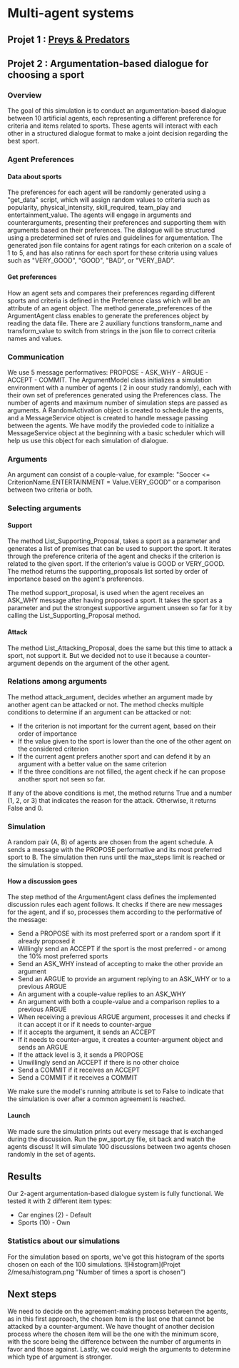 # Multi-agent systems
## Projet 1 : [Preys & Predators](https://docs.google.com/document/d/118d3Ynb-69fR4n2nVzAx7hxlzpl_CJVOSKRZr7UUY0U/edit?usp=sharing)

## Projet 2 : Argumentation-based dialogue for choosing a sport
### Overview
The goal of this simulation is to conduct an argumentation-based dialogue between 10 artificial agents, each representing a different preference for criteria and items related to sports. These agents will interact with each other in a structured dialogue format to make a joint decision regarding the best sport. 

### Agent Preferences
#### Data about sports
The preferences for each agent will be randomly generated using a "get_data" script, which will assign random values to criteria such as popularity, physical_intensity, skill_required, team_play and entertainment_value. The agents will engage in arguments and counterarguments, presenting their preferences and supporting them with arguments based on their preferences. The dialogue will be structured using a predetermined set of rules and guidelines for argumentation. The generated json file contains for agent ratings for each criterion on a scale of 1 to 5, and has also ratinns for each sport for these criteria using values such as "VERY_GOOD", "GOOD", "BAD", or "VERY_BAD". 
#### Get preferences
How an agent sets and compares their preferences regarding different sports and criteria is defined in the Preference class which will be an attribute of an agent object. The method generate_preferences of the ArgumentAgent class enables to generate the preferences object by reading the data file. There are 2 auxiliary functions transform_name and transform_value to switch from strings in the json file to correct criteria names and values.

### Communication
We use 5 message performatives: PROPOSE - ASK_WHY - ARGUE - ACCEPT - COMMIT.
The ArgumentModel class initializes a simulation environment with a number of agents ( 2 in oour study randomly), each with their own set of preferences generated using the Preferences class. The number of agents and maximum number of simulation steps are passed as arguments. A RandomActivation object is created to schedule the agents, and a MessageService object is created to handle message passing between the agents. We have modify the provieded code to initialize a MessageService object at the beginning with a basic scheduler which will help us use this object for each simulation of dialogue.

### Arguments
An argument can consist of a couple-value, for example: "Soccer <= CriterionName.ENTERTAINMENT = Value.VERY_GOOD" or a comparison between two criteria or both.

### Selecting arguments
#### Support
The method List_Supporting_Proposal, takes a sport as a parameter and generates a list of premises that can be used to support the sport. It iterates through the preference criteria of the agent and checks if the criterion is related to the given sport. If the criterion's value is GOOD or VERY_GOOD. The method returns the supporting_proposals list sorted by order of importance based on the agent's preferences.

The method support_proposal, is used when the agent receives an ASK_WHY message after having proposed a sport. It takes the sport as a parameter and put the strongest supportive argument unseen so far for it by calling the List_Supporting_Proposal method.

#### Attack
The method List_Attacking_Proposal, does the same but this time to attack a sport, not support it. But we decided not to use it because a counter-argument depends on the argument of the other agent.

### Relations among arguments
The method attack_argument, decides whether an argument made by another agent can be attacked or not. The method checks multiple conditions to determine if an argument can be attacked or not:
* If the criterion is not important for the current agent, based on their order of importance
* If the value given to the sport is lower than the one of the other agent on the considered criterion
* If the current agent prefers another sport and can defend it by an argument with a better value on the same criterion
* If the three conditions are not filled, the agent check if he can propose another sport not seen so far.

If any of the above conditions is met, the method returns True and a number (1, 2, or 3) that indicates the reason for the attack. Otherwise, it returns False and 0.

### Simulation
A random pair (A, B) of agents are chosen from the agent schedule. A sends a message with the PROPOSE performative and its most preferred sport to B. The simulation then runs until the max_steps limit is reached or the simulation is stopped.

#### How a discussion goes
The step method of the ArgumentAgent class defines the implemented discussion rules each agent follows. It checks if there are new messages for the agent, and if so, processes them according to the performative of the message:
* Send a PROPOSE with its most preferred sport or a random sport if it already proposed it
* Willingly send an ACCEPT if the sport is the most preferred - or among the 10% most preferred sports
* Send an ASK_WHY instead of accepting to make the other provide an argument
* Send an ARGUE to provide an argument replying to an ASK_WHY or to a previous ARGUE
* An argument with a couple-value replies to an ASK_WHY
* An argument with both a couple-value and a comparison replies to a previous ARGUE
* When receiving a previous ARGUE argument, processes it and checks if it can accept it or if it needs to counter-argue
* If it accepts the argument, it sends an ACCEPT
* If it needs to counter-argue, it creates a counter-argument object and sends an ARGUE
* If the attack level is 3, it sends a PROPOSE
* Unwillingly send an ACCEPT if there is no other choice
* Send a COMMIT if it receives an ACCEPT
* Send a COMMIT if it receives a COMMIT

We make sure the model's running attribute is set to False to indicate that the simulation is over after a common agreement is reached.

#### Launch
We made sure the simulation prints out every message that is exchanged during the discussion.
Run the pw_sport.py file, sit back and watch the agents discuss! It will simulate 100 discussions between two agents chosen randomly in the set of agents.

## Results
Our 2-agent argumentation-based dialogue system is fully functional. We tested it with 2 different item types:
* Car engines (2) - Default
* Sports (10) - Own

### Statistics about our simulations
For the simulation based on sports, we've got this histogram of the sports chosen on each of the 100 simulations.
![Histogram](Projet 2/mesa/histogram.png "Number of times a sport is chosen")

## Next steps
We need to decide on the agreement-making process between the agents, as in this first approach, the chosen item is the last one that cannot be attacked by a counter-argument. We have thought of another decision process where the chosen item will be the one with the minimum score, with the score being the difference between the number of arguments in favor and those against. Lastly, we could weigh the arguments to determine which type of argument is stronger.
